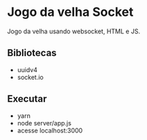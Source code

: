 # Jogo da velha Socket
Jogo da velha usando websocket, HTML e JS.

## Bibliotecas
- uuidv4
- socket.io

## Executar
- yarn
- node server/app.js
- acesse localhost:3000
